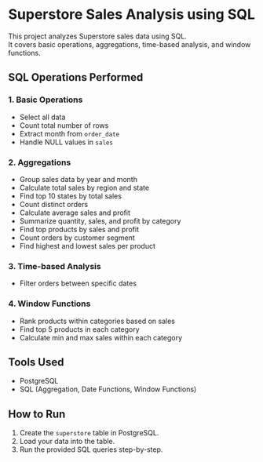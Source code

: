 # Superstore Sales Analysis using SQL

This project analyzes Superstore sales data using SQL.  
It covers basic operations, aggregations, time-based analysis, and window functions.

## SQL Operations Performed

### 1. Basic Operations
- Select all data
- Count total number of rows
- Extract month from `order_date`
- Handle NULL values in `sales`

### 2. Aggregations
- Group sales data by year and month
- Calculate total sales by region and state
- Find top 10 states by total sales
- Count distinct orders
- Calculate average sales and profit
- Summarize quantity, sales, and profit by category
- Find top products by sales and profit
- Count orders by customer segment
- Find highest and lowest sales per product

### 3. Time-based Analysis
- Filter orders between specific dates

### 4. Window Functions
- Rank products within categories based on sales
- Find top 5 products in each category
- Calculate min and max sales within each category

## Tools Used

- PostgreSQL
- SQL (Aggregation, Date Functions, Window Functions)

## How to Run

1. Create the `superstore` table in PostgreSQL.
2. Load your data into the table.
3. Run the provided SQL queries step-by-step.
